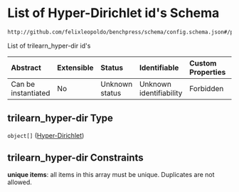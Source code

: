 # List of Hyper-Dirichlet id's Schema

```txt
http://github.com/felixleopoldo/benchpress/schema/config.schema.json#/properties/resources/properties/parameters/properties/trilearn_hyper-dir
```

List of trilearn_hyper-dir id's

| Abstract            | Extensible | Status         | Identifiable            | Custom Properties | Additional Properties | Access Restrictions | Defined In                                                       |
| :------------------ | :--------- | :------------- | :---------------------- | :---------------- | :-------------------- | :------------------ | :--------------------------------------------------------------- |
| Can be instantiated | No         | Unknown status | Unknown identifiability | Forbidden         | Allowed               | none                | [config.schema.json*](config.schema.json "open original schema") |

## trilearn_hyper-dir Type

`object[]` ([Hyper-Dirichlet](config-definitions-hyper-dirichlet.md))

## trilearn_hyper-dir Constraints

**unique items**: all items in this array must be unique. Duplicates are not allowed.
